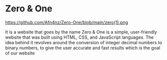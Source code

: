 # Zero & One 
https://github.com/Afn4nz/Zero-One/blob/main/zero(1).png

It is a website that goes by the name Zero & One is a simple, user-friendly website that was built using HTML, CSS, and JavaScript languages. The idea behind it revolves around the conversion of integer decimal numbers to binary numbers, to give the user accurate and fast results which is the goal of our website
